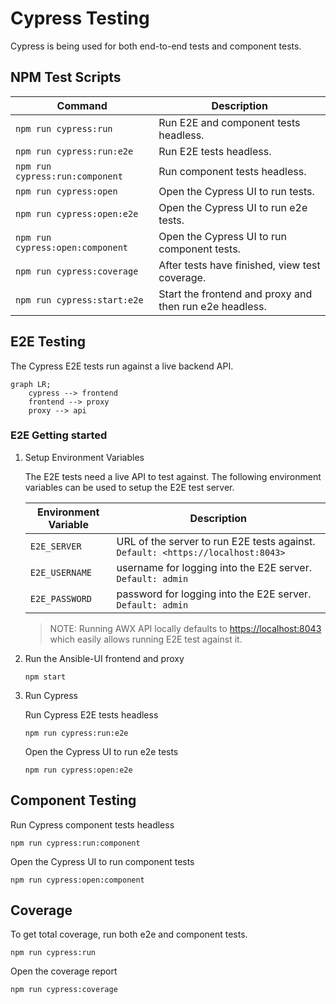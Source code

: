 # Cypress Testing

Cypress is being used for both end-to-end tests and component tests.

## NPM Test Scripts

| Command                          | Description                                             |
| -------------------------------- | ------------------------------------------------------- |
| `npm run cypress:run`            | Run E2E and component tests headless.                   |
| `npm run cypress:run:e2e`        | Run E2E tests headless.                                 |
| `npm run cypress:run:component`  | Run component tests headless.                           |
| `npm run cypress:open`           | Open the Cypress UI to run tests.                       |
| `npm run cypress:open:e2e`       | Open the Cypress UI to run e2e tests.                   |
| `npm run cypress:open:component` | Open the Cypress UI to run component tests.             |
| `npm run cypress:coverage`       | After tests have finished, view test coverage.          |
| `npm run cypress:start:e2e`      | Start the frontend and proxy and then run e2e headless. |

## E2E Testing

The Cypress E2E tests run against a live backend API.

```mermaid
graph LR;
    cypress --> frontend
    frontend --> proxy
    proxy --> api
```

### E2E Getting started

1. Setup Environment Variables

   The E2E tests need a live API to test against. The following environment variables can be used to setup the E2E test server.

   | Environment Variable | Description                                                                     |
   | -------------------- | ------------------------------------------------------------------------------- |
   | `E2E_SERVER`         | URL of the server to run E2E tests against. `Default: <https://localhost:8043>` |
   | `E2E_USERNAME`       | username for logging into the E2E server. `Default: admin`                      |
   | `E2E_PASSWORD`       | password for logging into the E2E server. `Default: admin`                      |

   > NOTE: Running AWX API locally defaults to <https://localhost:8043> which easily allows running E2E test against it.

2. Run the Ansible-UI frontend and proxy

   ```
   npm start
   ```

3. Run Cypress

   Run Cypress E2E tests headless

   ```
   npm run cypress:run:e2e
   ```

   Open the Cypress UI to run e2e tests

   ```
   npm run cypress:open:e2e
   ```

## Component Testing

Run Cypress component tests headless

```
npm run cypress:run:component
```

Open the Cypress UI to run component tests

```
npm run cypress:open:component
```

## Coverage

To get total coverage, run both e2e and component tests.

```
npm run cypress:run
```

Open the coverage report

```
npm run cypress:coverage
```
